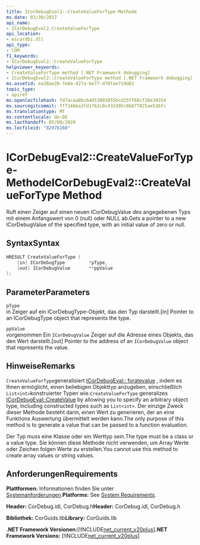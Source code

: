 ```yaml
---
title: ICorDebugEval2::CreateValueForType-Methode
ms.date: 03/30/2017
api_name:
- ICorDebugEval2.CreateValueForType
api_location:
- mscordbi.dll
api_type:
- COM
f1_keywords:
- ICorDebugEval2::CreateValueForType
helpviewer_keywords:
- CreateValueForType method [.NET Framework debugging]
- ICorDebugEval2::CreateValueForType method [.NET Framework debugging]
ms.assetid: ea38ae20-7e0a-427a-be77-d78fae719d82
topic_type:
- apiref
ms.openlocfilehash: fd7acaa8bcb4d53893855bcd25ff68cf26e30354
ms.sourcegitcommit: fff146ba3fd1762c8c432d95c8b877825ae536fc
ms.translationtype: MT
ms.contentlocale: de-DE
ms.lasthandoff: 05/08/2020
ms.locfileid: "82976160"
---
```

# <a name="icordebugeval2createvaluefortype-method"></a><span data-ttu-id="61955-102">ICorDebugEval2::CreateValueForType-Methode</span><span class="sxs-lookup"><span data-stu-id="61955-102">ICorDebugEval2::CreateValueForType Method</span></span>
<span data-ttu-id="61955-103">Ruft einen Zeiger auf einen neuen ICorDebugValue des angegebenen Typs mit einem Anfangswert von 0 (null) oder NULL ab.</span><span class="sxs-lookup"><span data-stu-id="61955-103">Gets a pointer to a new ICorDebugValue of the specified type, with an initial value of zero or null.</span></span>  
  
## <a name="syntax"></a><span data-ttu-id="61955-104">Syntax</span><span class="sxs-lookup"><span data-stu-id="61955-104">Syntax</span></span>  
  
```cpp  
HRESULT CreateValueForType (  
    [in] ICorDebugType         *pType,  
    [out] ICorDebugValue       **ppValue  
);  
```  
  
## <a name="parameters"></a><span data-ttu-id="61955-105">Parameter</span><span class="sxs-lookup"><span data-stu-id="61955-105">Parameters</span></span>  
 `pType`  
 <span data-ttu-id="61955-106">in Zeiger auf ein ICorDebugType-Objekt, das den Typ darstellt.</span><span class="sxs-lookup"><span data-stu-id="61955-106">[in] Pointer to an ICorDebugType object that represents the type.</span></span>  
  
 `ppValue`  
 <span data-ttu-id="61955-107">vorgenommen Ein `ICorDebugValue` Zeiger auf die Adresse eines Objekts, das den Wert darstellt.</span><span class="sxs-lookup"><span data-stu-id="61955-107">[out] Pointer to the address of an `ICorDebugValue` object that represents the value.</span></span>  
  
## <a name="remarks"></a><span data-ttu-id="61955-108">Hinweise</span><span class="sxs-lookup"><span data-stu-id="61955-108">Remarks</span></span>  
 <span data-ttu-id="61955-109">`CreateValueForType`generalisiert [ICorDebugEval:: foratevalue](icordebugeval-createvalue-method.md) , indem es Ihnen ermöglicht, einen beliebigen Objekttyp anzugeben, einschließlich `List<int>`konstruierter Typen wie.</span><span class="sxs-lookup"><span data-stu-id="61955-109">`CreateValueForType` generalizes [ICorDebugEval::CreateValue](icordebugeval-createvalue-method.md) by allowing you to specify an arbitrary object type, including constructed types such as `List<int>`.</span></span> <span data-ttu-id="61955-110">Der einzige Zweck dieser Methode besteht darin, einen Wert zu generieren, der an eine Funktions Auswertung übermittelt werden kann.</span><span class="sxs-lookup"><span data-stu-id="61955-110">The only purpose of this method is to generate a value that can be passed to a function evaluation.</span></span>  
  
 <span data-ttu-id="61955-111">Der Typ muss eine Klasse oder ein Werttyp sein.</span><span class="sxs-lookup"><span data-stu-id="61955-111">The type must be a class or a value type.</span></span> <span data-ttu-id="61955-112">Sie können diese Methode nicht verwenden, um Array Werte oder Zeichen folgen Werte zu erstellen.</span><span class="sxs-lookup"><span data-stu-id="61955-112">You cannot use this method to create array values or string values.</span></span>  
  
## <a name="requirements"></a><span data-ttu-id="61955-113">Anforderungen</span><span class="sxs-lookup"><span data-stu-id="61955-113">Requirements</span></span>  
 <span data-ttu-id="61955-114">**Plattformen:** Informationen finden Sie unter [Systemanforderungen](../../get-started/system-requirements.md).</span><span class="sxs-lookup"><span data-stu-id="61955-114">**Platforms:** See [System Requirements](../../get-started/system-requirements.md).</span></span>  
  
 <span data-ttu-id="61955-115">**Header:** CorDebug.idl, CorDebug.h</span><span class="sxs-lookup"><span data-stu-id="61955-115">**Header:** CorDebug.idl, CorDebug.h</span></span>  
  
 <span data-ttu-id="61955-116">**Bibliothek:** CorGuids.lib</span><span class="sxs-lookup"><span data-stu-id="61955-116">**Library:** CorGuids.lib</span></span>  
  
 <span data-ttu-id="61955-117">**.NET Framework Versionen:**[!INCLUDE[net_current_v20plus](../../../../includes/net-current-v20plus-md.md)]</span><span class="sxs-lookup"><span data-stu-id="61955-117">**.NET Framework Versions:** [!INCLUDE[net_current_v20plus](../../../../includes/net-current-v20plus-md.md)]</span></span>
